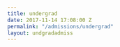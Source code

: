 ```yaml
---
title: undergrad
date: 2017-11-14 17:08:00 Z
permalink: "/admissions/undergrad"
layout: undgradadmiss
---
```


